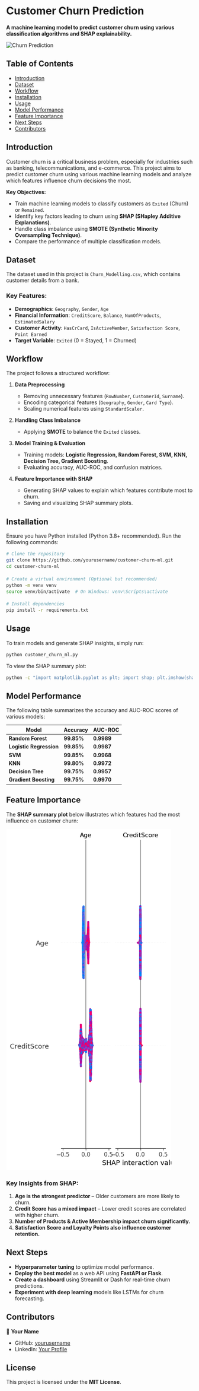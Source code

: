# Customer Churn Prediction
**A machine learning model to predict customer churn using various classification algorithms and SHAP explainability.**

![Churn Prediction](https://img.shields.io/badge/Customer%20Churn-ML%20Project-blue)

## Table of Contents
- [Introduction](#introduction)
- [Dataset](#dataset)
- [Workflow](#workflow)
- [Installation](#installation)
- [Usage](#usage)
- [Model Performance](#model-performance)
- [Feature Importance](#feature-importance)
- [Next Steps](#next-steps)
- [Contributors](#contributors)

## Introduction
Customer churn is a critical business problem, especially for industries such as banking, telecommunications, and e-commerce. 
This project aims to predict customer churn using various machine learning models and analyze which features influence churn decisions the most.

**Key Objectives:**
- Train machine learning models to classify customers as `Exited` (Churn) or `Remained`.
- Identify key factors leading to churn using **SHAP (SHapley Additive Explanations)**.
- Handle class imbalance using **SMOTE (Synthetic Minority Oversampling Technique)**.
- Compare the performance of multiple classification models.

## Dataset
The dataset used in this project is `Churn_Modelling.csv`, which contains customer details from a bank.

### Key Features:
- **Demographics**: `Geography`, `Gender`, `Age`
- **Financial Information**: `CreditScore`, `Balance`, `NumOfProducts`, `EstimatedSalary`
- **Customer Activity**: `HasCrCard`, `IsActiveMember`, `Satisfaction Score`, `Point Earned`
- **Target Variable**: `Exited` (0 = Stayed, 1 = Churned)

## Workflow
The project follows a structured workflow:

1. **Data Preprocessing**
   - Removing unnecessary features (`RowNumber`, `CustomerId`, `Surname`).
   - Encoding categorical features (`Geography`, `Gender`, `Card Type`).
   - Scaling numerical features using `StandardScaler`.

2. **Handling Class Imbalance**
   - Applying **SMOTE** to balance the `Exited` classes.

3. **Model Training & Evaluation**
   - Training models: **Logistic Regression, Random Forest, SVM, KNN, Decision Tree, Gradient Boosting**.
   - Evaluating accuracy, AUC-ROC, and confusion matrices.

4. **Feature Importance with SHAP**
   - Generating SHAP values to explain which features contribute most to churn.
   - Saving and visualizing SHAP summary plots.

## Installation
Ensure you have Python installed (Python 3.8+ recommended). Run the following commands:

```bash
# Clone the repository
git clone https://github.com/yourusername/customer-churn-ml.git
cd customer-churn-ml

# Create a virtual environment (Optional but recommended)
python -m venv venv
source venv/bin/activate  # On Windows: venv\Scripts\activate

# Install dependencies
pip install -r requirements.txt
```

## Usage
To train models and generate SHAP insights, simply run:

```bash
python customer_churn_ml.py
```

To view the SHAP summary plot:

```bash
python -c "import matplotlib.pyplot as plt; import shap; plt.imshow(shap.summary_plot())"
```

## Model Performance
The following table summarizes the accuracy and AUC-ROC scores of various models:

| Model                | Accuracy | AUC-ROC |
|----------------------|----------|---------|
| **Random Forest**    | **99.85%** | **0.9989** |
| **Logistic Regression** | **99.85%** | **0.9987** |
| **SVM**             | **99.85%** | **0.9968** |
| **KNN**             | **99.80%** | **0.9972** |
| **Decision Tree**    | **99.75%** | **0.9957** |
| **Gradient Boosting**| **99.75%** | **0.9970** |

## Feature Importance
The **SHAP summary plot** below illustrates which features had the most influence on customer churn:

![SHAP Summary Plot](shap_summary_plot.png)

### Key Insights from SHAP:
1. **Age is the strongest predictor** – Older customers are more likely to churn.
2. **Credit Score has a mixed impact** – Lower credit scores are correlated with higher churn.
3. **Number of Products & Active Membership impact churn significantly.**
4. **Satisfaction Score and Loyalty Points also influence customer retention.**

## Next Steps
- **Hyperparameter tuning** to optimize model performance.
- **Deploy the best model** as a web API using **FastAPI or Flask**.
- **Create a dashboard** using Streamlit or Dash for real-time churn predictions.
- **Experiment with deep learning** models like LSTMs for churn forecasting.

## Contributors
👤 **Your Name**  
- GitHub: [yourusername](https://github.com/yourusername)  
- LinkedIn: [Your Profile](https://linkedin.com/in/yourprofile)  

## License
This project is licensed under the **MIT License**.
